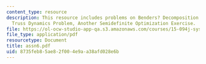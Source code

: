 ```yaml
---
content_type: resource
description: This resource includes problems on Benders? Decomposition Problem,SDP
  Truss Dynamics Problem, Another Semidefinite Optimization Exercise.
file: https://ol-ocw-studio-app-qa.s3.amazonaws.com/courses/15-094j-systems-optimization-models-and-computation-sma-5223-spring-2004/8735feb85ae82f004e9aa38afd028e6b_assn6.pdf
file_type: application/pdf
resourcetype: Document
title: assn6.pdf
uid: 8735feb8-5ae8-2f00-4e9a-a38afd028e6b
---
```

